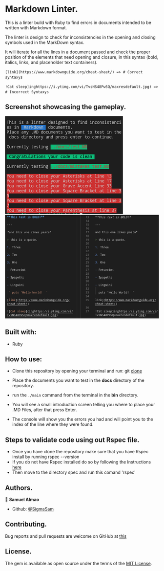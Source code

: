 # Markdown Linter.

This is a linter build with Ruby to find errors in documents intended to be written with Markdown format.

The linter is design to check for inconsistencies in the opening and closing symbols used in the MarkDown syntax.

It will iterate for all the lines in a document passed and check the proper position of the elements that need opening and closure, in this syntax (bold, italics, links, and placeholder text containers).

`[link](https://www.markdownguide.org/cheat-sheet/) => # Correct syntaxys`

`!Cat sleep]inghttps://i.ytimg.com/vi/TvsNS48Pw5Q/maxresdefault.jpg) => # Incorrect Syntaxys`

## Screenshot showcasing the gameplay.
<img src="./media/console.png"/>
<img src="./media/test cases.png"/>

## Built with:
- Ruby

## How to use:

- Clone this repository by opening your terminal and run:
  git [clone](https://github.com/SigmaSam/MarkDown-Linter)

- Place the documents you want to test in the **docs** directory of the repository.

- run the `./main` command from the terminal in the **bin** directory.

- You will see a small introduction screen telling you where to place your .MD Files, after that press Enter.

- The console will show you the errors you had and will point you to the index of the line where they were found.

## Steps to validate code using out Rspec file.

- Once you have clone the repository make sure that you have Rspec install by running rspec --version
- If you do not have Rspec installed do so by following the Instructions [here](https://medium.com/@amliving/my-rails-rspec-set-up-6451269847f9)
- Then move to the directory spec and run this comand 'rspec'

## Authors.

👤 **Samuel Almao**
- Github: [@SigmaSam](https://github.com/SigmaSam)

## Contributing.
Bug reports and pull requests are welcome on GitHub at [this](https://github.com/SigmaSam/MarkDown-Linter)

## License.
The gem is available as open source under the terms of the [MIT License](https://opensource.org/licenses/MIT).
